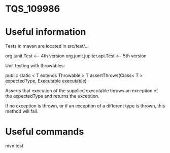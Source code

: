 # TQS_109986

# Useful information
Tests in maven are located in src/test/...

org.junit.Test               <-- 4th version
org.junit.jupiter.api.Test   <-- 5th version

Unit testing with throwables:

public static < T extends Throwable > T assertThrows(Class< T > expectedType, Executable executable)

Asserts that execution of the supplied executable throws an exception of the expectedType and returns the exception.

If no exception is thrown, or if an exception of a different type is thrown, this method will fail.

# Useful commands
mvn test
